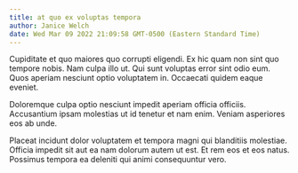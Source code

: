 ```yaml
---
title: at quo ex voluptas tempora
author: Janice Welch
date: Wed Mar 09 2022 21:09:58 GMT-0500 (Eastern Standard Time)
---
```

Cupiditate et quo maiores quo corrupti eligendi. Ex hic quam non sint quo tempore nobis. Nam culpa illo ut. Qui sunt voluptas error sint odio eum. Quos aperiam nesciunt optio voluptatem in. Occaecati quidem eaque eveniet.

 Doloremque culpa optio nesciunt impedit aperiam officia officiis. Accusantium ipsam molestias ut id tenetur et nam enim. Veniam asperiores eos ab unde.

 Placeat incidunt dolor voluptatem et tempora magni qui blanditiis molestiae. Officia impedit sit aut ea nam dolorum autem ut est. Et rem eos et eos natus. Possimus tempora ea deleniti qui animi consequuntur vero.